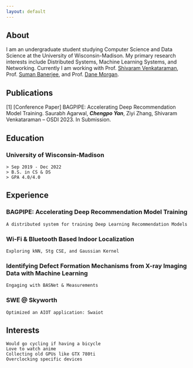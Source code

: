 ```yaml
---
layout: default
---
```


## About

I am an undergraduate student studying Computer Science and Data Science at the University of Wisconsin-Madison. My primary research interests include Distributed Systems, Machine Learning Systems, and Networking. Currently I am working with Prof. [Shivaram Venkataraman](https://shivaram.org/), Prof. [Suman Banerjee](https://pages.cs.wisc.edu/~suman/), and Prof. [Dane Morgan](https://directory.engr.wisc.edu/mse/faculty/morgan_dane).

## Publications

[1] [Conference Paper] BAGPIPE: Accelerating Deep Recommendation Model Training. Saurabh Agarwal, _**Chengpo Yan**_, Ziyi Zhang, Shivaram Venkataraman – OSDI 2023. In Submission.

## Education

### University of Wisconsin-Madison
```
> Sep 2019 - Dec 2022
> B.S. in CS & DS
> GPA 4.0/4.0
```

## Experience

### BAGPIPE: Accelerating Deep Recommendation Model Training
```
A distributed system for training Deep Learning Recommendation Models
```

### Wi-Fi & Bluetooth Based Indoor Localization
```
Exploring kNN, Stg CSE, and Gaussian Kernel
```

### Identifying Defect Formation Mechanisms from X-ray Imaging Data with Machine Learning
```
Engaging with BASNet & Measurements
```

### SWE @ Skyworth
```
Optimized an AIOT application: Swaiot
```

## Interests
```
Would go cycling if having a bicycle
Love to watch anime
Collecting old GPUs like GTX 780ti
Overclocking specific devices
```
